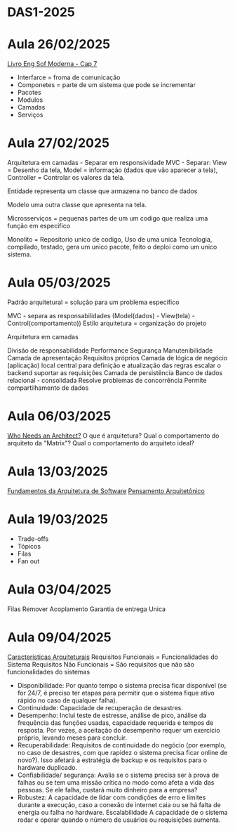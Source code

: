 # DAS1-2025

# Aula 26/02/2025 
[Livro Eng Sof Moderna - Cap 7](https://engsoftmoderna.info/cap7.html)
- Interfarce = froma de comunicação
- Componetes = parte de um sistema que pode se incrementar 
- Pacotes
- Modulos 
- Camadas
- Serviços 

# Aula 27/02/2025
Arquitetura em camadas - Separar em responsividade
MVC - Separar: View = Desenho da tela, Model = informação (dados que vão aparecer  a tela), Controller = Controlar os valores da tela.

Entidade representa um classe que armazena no banco de dados

Modelo uma outra classe que apresenta na tela.

Microsserviços = pequenas partes de um um codigo que realiza uma função em especifico 

Monolito = Repositorio unico de codigo, Uso de uma unica Tecnologia, compilado, testado, gera um unico pacote, feito o deploi como um unico sistema.

# Aula 05/03/2025
Padrão arquitetural = solução para um problema específico

MVC - separa as responsabilidades (Model(dados) - View(tela) - Control(comportamento))
Estilo arquitetura = organização do projeto

Arquitetura em camadas

Divisão de responsabilidade
Performance
Segurança
Manutenibilidade
Camada de apresentação
Requisitos próprios
Camada de lógica de negócio (aplicação)
local central para definição e atualização das regras
escalar o backend suportar as requisições
Camada de persistência
Banco de dados relacional - consolidada
Resolve problemas de concorrência
Permite compartilhamento de dados

# Aula 06/03/2025
[Who Needs an Architect?](https://martinfowler.com/ieeeSoftware/whoNeedsArchitect.pdf)
O que é arquitetura?
Qual o comportamento do arquiteto da "Matrix"?
Qual o comportamento do arquiteto ideal?

# Aula 13/03/2025
[Fundamentos da Arquitetura de Software]()
[Pensamento Arquitetônico]()

# Aula 19/03/2025
- Trade-offs
- Tópicos
- Filas
- Fan out

# Aula 03/04/2025
Filas 
Remover Acoplamento
Garantia de entrega Unica

# Aula 09/04/2025
[Características Arquiteturais](https://integrada.minhabiblioteca.com.br/reader/books/9788550819754/epubcfi/6/2[%3Bvnd.vst.idref%3Dcover]!/4/2/2%4071:49)
Requisitos Funcionais = Funcionalidades do Sistema
Requisitos Não Funcionais = São requisitos que não são funcionalidades do sistemas

- Disponibilidade: Por quanto tempo o sistema precisa ficar disponível (se for 24/7, é preciso ter etapas para permitir que o sistema fique ativo rápido no caso de qualquer falha).
- Continuidade: Capacidade de recuperação de desastres.
- Desempenho: Inclui teste de estresse, análise de pico, análise da frequência das funções usadas, capacidade requerida e tempos de resposta. Por vezes, a aceitação do desempenho requer um exercício próprio, levando meses para concluir.
- Recuperabilidade: Requisitos de continuidade do negócio (por exemplo, no caso de desastres, com que rapidez o sistema precisa ficar online de novo?). Isso afetará a estratégia de backup e os requisitos para o hardware duplicado.
- Confiabilidade/ segurança: Avalia se o sistema precisa ser à prova de falhas ou se tem uma missão crítica no modo como afeta a vida das pessoas. Se ele falha, custará muito dinheiro para a empresa?
- Robustez: A capacidade de lidar com condições de erro e limites durante a execução, caso a conexão de internet caia ou se há falta de energia ou falha no hardware.
Escalabilidade	A capacidade de o sistema rodar e operar quando o número de usuários ou requisições aumenta.


